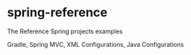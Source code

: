 # spring-reference
The Reference Spring projects examples

Gradle,
Spring MVC,
XML Configurations,
Java Configurations
